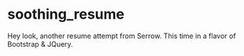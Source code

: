 # soothing_resume
Hey look, another resume attempt from Serrow. This time in a flavor of Bootstrap &amp; JQuery.
